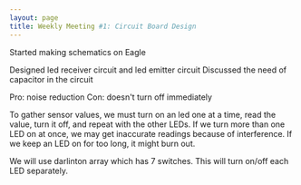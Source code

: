 ```yaml
---
layout: page
title: Weekly Meeting #1: Circuit Board Design
---
```


Started making schematics on Eagle

Designed led receiver circuit and led emitter circuit
Discussed the need of capacitor in the circuit

Pro: noise reduction 
Con: doesn't turn off immediately

To gather sensor values, we must turn on an led one at a time, read the value, turn it off, and repeat with the other LEDs. If we turn more than one LED on at once, we may get inaccurate readings because of interference. If we keep an LED on for too long, it might burn out. 

We will use darlinton array which has 7 switches. This will turn on/off each LED separately.